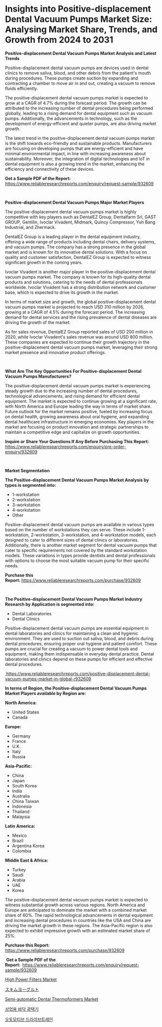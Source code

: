 <p><h1>Insights into Positive-displacement Dental Vacuum Pumps Market Size: Analysing Market Share, Trends, and Growth from 2024 to 2031</h1></p><p><strong>Positive-displacement Dental Vacuum Pumps Market Analysis and Latest Trends</strong></p>
<p><p>Positive-displacement dental vacuum pumps are devices used in dental clinics to remove saliva, blood, and other debris from the patient's mouth during procedures. These pumps create suction by expanding and contracting a chamber to move air in and out, creating a vacuum to remove fluids efficiently.</p><p>The positive-displacement dental vacuum pumps market is expected to grow at a CAGR of 4.7% during the forecast period. The growth can be attributed to the increasing number of dental procedures being performed globally, leading to a rising demand for dental equipment such as vacuum pumps. Additionally, the advancements in technology, such as the development of energy-efficient and quieter pumps, are also driving market growth.</p><p>The latest trend in the positive-displacement dental vacuum pumps market is the shift towards eco-friendly and sustainable products. Manufacturers are focusing on developing pumps that are energy-efficient and have minimal environmental impact, in line with increasing awareness about sustainability. Moreover, the integration of digital technologies and IoT in dental equipment is also a growing trend in the market, enhancing the efficiency and connectivity of these devices.</p></p>
<p><strong>Get a Sample PDF of the Report:&nbsp;</strong> <a href="https://www.reliableresearchreports.com/enquiry/request-sample/932609">https://www.reliableresearchreports.com/enquiry/request-sample/932609</a></p>
<p>&nbsp;</p>
<p><strong>Positive-displacement Dental Vacuum Pumps Major Market Players</strong></p>
<p><p>The positive-displacement dental vacuum pumps market is highly competitive with key players such as DentalEZ Group, Dentalfarm Srl, GAST GROUP, Gentilin, Ivoclar Vivadent, Midmark, Quincy Compressor, Yuh Bang Industrial, and Zhermack.</p><p>DentalEZ Group is a leading player in the dental equipment industry, offering a wide range of products including dental chairs, delivery systems, and vacuum pumps. The company has a strong presence in the global market and is known for its innovative dental solutions. With a focus on quality and customer satisfaction, DentalEZ Group is expected to witness significant growth in the coming years.</p><p>Ivoclar Vivadent is another major player in the positive-displacement dental vacuum pumps market. The company is known for its high-quality dental products and solutions, catering to the needs of dental professionals worldwide. Ivoclar Vivadent has a strong distribution network and customer base, which is expected to drive its growth in the market.</p><p>In terms of market size and growth, the global positive-displacement dental vacuum pumps market is projected to reach USD 310 million by 2026, growing at a CAGR of 4.5% during the forecast period. The increasing demand for dental services and the rising prevalence of dental diseases are driving the growth of the market.</p><p>As for sales revenue, DentalEZ Group reported sales of USD 200 million in 2020, while Ivoclar Vivadent's sales revenue was around USD 800 million. These companies are expected to continue their growth trajectory in the positive-displacement dental vacuum pumps market, leveraging their strong market presence and innovative product offerings.</p></p>
<p>&nbsp;</p>
<p><strong>What Are The Key Opportunities For Positive-displacement Dental Vacuum Pumps Manufacturers?</strong></p>
<p><p>The positive-displacement dental vacuum pumps market is experiencing steady growth due to the increasing number of dental procedures, technological advancements, and rising demand for efficient dental equipment. The market is expected to continue growing at a significant rate, with North America and Europe leading the way in terms of market share. Future outlook for the market remains positive, fueled by increasing focus on dental health, growing awareness about oral hygiene, and expanding dental healthcare infrastructure in emerging economies. Key players in the market are focusing on product innovation and strategic partnerships to maintain a competitive edge and capitalize on growth opportunities.</p></p>
<p><strong>Inquire or Share Your Questions If Any Before Purchasing This Report:</strong> <a href="https://www.reliableresearchreports.com/enquiry/pre-order-enquiry/932609">https://www.reliableresearchreports.com/enquiry/pre-order-enquiry/932609</a></p>
<p>&nbsp;</p>
<p><strong>Market Segmentation</strong></p>
<p><strong>The Positive-displacement Dental Vacuum Pumps Market Analysis by types is segmented into:</strong></p>
<p><ul><li>1-workstation</li><li>2-workstation</li><li>3-workstation</li><li>4-workstation</li><li>Other</li></ul></p>
<p><p>Positive-displacement dental vacuum pumps are available in various types based on the number of workstations they can serve. These include 1-workstation, 2-workstation, 3-workstation, and 4-workstation models, each designed to cater to different sizes of dental clinics or laboratories. Additionally, there is another market segment for dental vacuum pumps that cater to specific requirements not covered by the standard workstation models. These variations in types provide dentists and dental professionals with options to choose the most suitable vacuum pump for their specific needs.</p></p>
<p><strong>Purchase this Report:&nbsp;</strong><a href="https://www.reliableresearchreports.com/purchase/932609">https://www.reliableresearchreports.com/purchase/932609</a></p>
<p>&nbsp;</p>
<p><strong>The Positive-displacement Dental Vacuum Pumps Market Industry Research by Application is segmented into:</strong></p>
<p><ul><li>Dental Laboratories</li><li>Dental Clinics</li></ul></p>
<p><p>Positive-displacement dental vacuum pumps are essential equipment in dental laboratories and clinics for maintaining a clean and hygienic environment. They are used to suction out saliva, blood, and debris during dental procedures, ensuring proper oral hygiene and patient comfort. These pumps are crucial for creating a vacuum to power dental tools and equipment, making them indispensable in everyday dental practice. Dental laboratories and clinics depend on these pumps for efficient and effective dental procedures.</p></p>
<p><a href="https://www.reliableresearchreports.com/positive-displacement-dental-vacuum-pumps-market-in-global-r932609">&nbsp;https://www.reliableresearchreports.com/positive-displacement-dental-vacuum-pumps-market-in-global-r932609</a></p>
<p><strong>In terms of Region, the Positive-displacement Dental Vacuum Pumps Market Players available by Region are:</strong></p>
<p>
    <p> <strong> North America: </strong>
        <ul>
            <li>United States</li>
            <li>Canada</li>
        </ul>
        </p> 
    <p> <strong> Europe: </strong>
        <ul>
            <li>Germany</li>
            <li>France</li>
            <li>U.K.</li>
            <li>Italy</li>
            <li>Russia</li>
        </ul>
        </p> 
    <p> <strong> Asia-Pacific: </strong>
        <ul>
            <li>China</li>
            <li>Japan</li>
            <li>South Korea</li>
            <li>India</li>
            <li>Australia</li>
            <li>China Taiwan</li>
            <li>Indonesia</li>
            <li>Thailand</li>
            <li>Malaysia</li>
        </ul>
        </p> 
    <p> <strong> Latin America: </strong>
        <ul>
            <li>Mexico</li>
            <li>Brazil</li>
            <li>Argentina Korea</li>
            <li>Colombia</li>
        </ul>
        </p> 
    <p> <strong> Middle East & Africa: </strong>
        <ul>
            <li>Turkey</li>
            <li>Saudi</li>
            <li>Arabia</li>
            <li>UAE</li>
            <li>Korea</li>
        </ul>
    </p>
    </p>
<p><p>The positive-displacement dental vacuum pumps market is expected to witness substantial growth across various regions. North America and Europe are anticipated to dominate the market with a combined market share of 60%. The rapid technological advancements in dental equipment and increasing dental procedures in countries like the USA and China are driving the market growth in these regions. The Asia-Pacific region is also expected to exhibit impressive growth with an estimated market share of 25%.</p></p>
<p><strong>Purchase this Report: </strong><a href="https://www.reliableresearchreports.com/purchase/932609">https://www.reliableresearchreports.com/purchase/932609</a></p>
<p>&nbsp;<strong>Get a Sample PDF of the Report:&nbsp;&nbsp;</strong><a href="https://www.reliableresearchreports.com/enquiry/request-sample/932609">https://www.reliableresearchreports.com/enquiry/request-sample/932609</a></p>
<p><strong></strong></p>
<p><p><a href="https://www.linkedin.com/pulse/high-power-filters-market-size-reveals-best-marketing-channels-ma4ee">High Power Filters Market</a></p><p><a href="https://medium.com/@kamdeall7845/%E3%82%B9%E3%82%AD%E3%83%A0%E3%83%A8%E3%83%BC%E3%82%B0%E3%83%AB%E3%83%88%E5%B8%82%E5%A0%B4-2031%E5%B9%B4%E3%81%BE%E3%81%A7%E3%81%AE%E6%88%90%E5%8A%9F%E3%81%97%E3%81%9F%E3%83%93%E3%82%B8%E3%83%8D%E3%82%B9%E6%88%A6%E7%95%A5%E3%81%AE%E9%8D%B5%E3%82%92%E4%BA%88%E6%B8%AC-ff41cdb3bd14">スキムヨーグルト</a></p><p><a href="https://github.com/Valeridd446677/Market-Research-Report-List-1/blob/main/semi-automatic-dental-thermoformers-market.md">Semi-automatic Dental Thermoformers Market</a></p><p><a href="https://github.com/Hubertstyenger6685/Market-Research-Report-List-1/blob/main/359060977345.md">상업용 바닥 광택기</a></p><p><a href="https://medium.com/@howaoole34545/%EC%9E%90%EB%8F%99%EC%B0%A8-%EB%93%9C%EB%9D%BC%EC%9D%B4%EB%B8%8C-%ED%8A%B8%EB%A0%88%EC%9D%B8-%EC%8B%9C%EC%9E%A5%EC%9D%80-%EC%8B%9C%EC%9E%A5-%EC%A0%90%EC%9C%A0%EC%9C%A8-%EA%B7%9C%EB%AA%A8-%EB%B0%8F-2031%EB%85%84%EA%B9%8C%EC%A7%80-%EC%98%88%EC%83%81%EB%90%9C-%EC%98%88%EC%B8%A1%EC%97%90-%EC%B4%88%EC%A0%90%EC%9D%84-%EB%A7%9E%EC%B6%A5%EB%8B%88%EB%8B%A4-448493df7605">오토모티브 드라이브트레인</a></p></p>